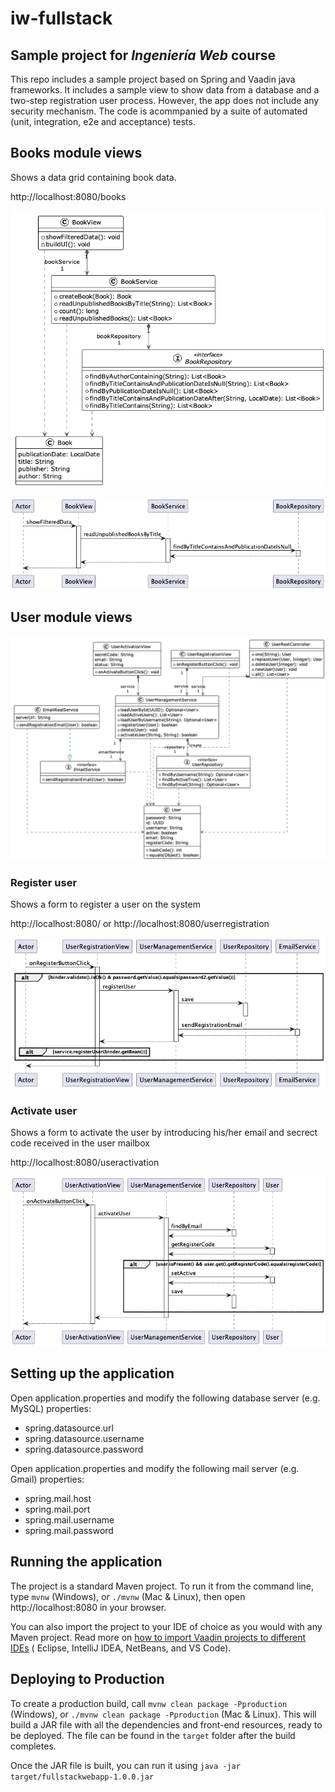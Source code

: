 # iw-fullstack

## Sample project for *Ingeniería Web* course

This repo includes a sample project based on Spring and Vaadin java frameworks. It includes a sample view to show data from a database and a two-step registration user process. However, the app does not include any security mechanism.
The code is acommpanied by a suite of automated (unit, integration, e2e and acceptance) tests.

## Books module views
Shows a data grid containing book data. 

http://localhost:8080/books 

![UML class diagram](https://github.com/ruizrube/iw-fullstack/blob/d8c069d001c9b114cf2ddc1702daea935f563d25/models/Book%20Module%20Class%20Diagram.png?raw=true)

![UML sequence diagram](https://github.com/ruizrube/iw-fullstack/blob/d8c069d001c9b114cf2ddc1702daea935f563d25/models/BookView_showFilteredData.png?raw=true)



## User module views
![UML class diagram](https://github.com/ruizrube/iw-fullstack/blob/d8c069d001c9b114cf2ddc1702daea935f563d25/models/User%20Module%20Class%20Diagram.png?raw=true)

### Register user
Shows a form to register a user on the system

http://localhost:8080/ or http://localhost:8080/userregistration 

![UML sequence diagram](https://github.com/ruizrube/iw-fullstack/blob/d8c069d001c9b114cf2ddc1702daea935f563d25/models/UserRegistrationView_onRegisterButtonClick.png?raw=true)


### Activate user 
Shows a form to activate the user by introducing his/her email and secrect code received in the user mailbox

http://localhost:8080/useractivation 

![UML sequence diagram](https://github.com/ruizrube/iw-fullstack/blob/d8c069d001c9b114cf2ddc1702daea935f563d25/models/UserActivationView_onActivateButtonClick.png?raw=true)




## Setting up the application

Open application.properties and modify the following database server (e.g. MySQL) properties:
- spring.datasource.url
- spring.datasource.username
- spring.datasource.password

Open application.properties and modify the following mail server (e.g. Gmail) properties:

- spring.mail.host
- spring.mail.port
- spring.mail.username
- spring.mail.password

## Running the application

The project is a standard Maven project. To run it from the command line,
type `mvnw` (Windows), or `./mvnw` (Mac & Linux), then open
http://localhost:8080 in your browser.

You can also import the project to your IDE of choice as you would with any
Maven project. Read more
on [how to import Vaadin projects to different IDEs](https://vaadin.com/docs/latest/guide/step-by-step/importing) (
Eclipse, IntelliJ IDEA, NetBeans, and VS Code).




## Deploying to Production

To create a production build, call `mvnw clean package -Pproduction` (Windows),
or `./mvnw clean package -Pproduction` (Mac & Linux).
This will build a JAR file with all the dependencies and front-end resources,
ready to be deployed. The file can be found in the `target` folder after the build completes.

Once the JAR file is built, you can run it using
`java -jar target/fullstackwebapp-1.0.0.jar`
